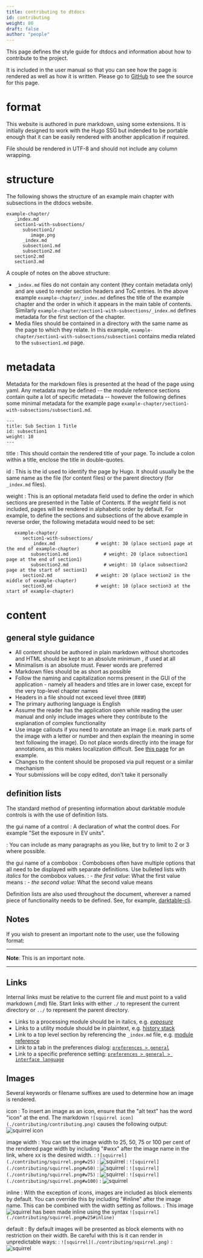 ```yaml
---
title: contributing to dtdocs
id: contributing
weight: 80
draft: false
author: "people"
---
```


This page defines the style guide for dtdocs and information about how to contribute to the project.

It is included in the user manual so that you can see how the page is rendered as well as how it is written. Please go to [GitHub](https://github.com/elstoc/dtdocs/blob/master/content/special-topics/memory.md) to see the source for this page.

# format

This website is authored in pure markdown, using some extensions. It is initially designed to work with the Hugo SSG but indended to be portable enough that it can be easily rendered with another application if required.

File should be rendered in UTF-8 and should not include any column wrapping.

# structure

The following shows the structure of an example main chapter with subsections in the dtdocs website.

```
example-chapter/
   _index.md
   section1-with-subsections/
      subsection1/
         image.png
      _index.md
      subsection1.md
      subsection2.md
   section2.md
   section3.md
```

A couple of notes on the above structure: 

- `_index.md` files do not contain any content (they contain metadata only) and are used to render section headers and ToC entries. In the above example `example-chapter/_index.md` defines the title of the example chapter and the order in which it appears in the main table of contents. Similarly `example-chapter/section1-with-subsections/_index.md` defines metadata for the first section of the chapter.
- Media files should be contained in a directory with the same name as the page to which they relate. In this example, `example-chapter/section1-with-subsections/subsection1` contains media related to the `subsection1.md` page.

# metadata

Metadata for the markdown files is presented at the head of the page using yaml. Any metadata may be defined -- the module reference sections contain quite a lot of specific metadata -- however the following defines some minimal metadata for the example page `example-chapter/section1-with-subsections/subsection1.md`.

```
---
title: Sub Section 1 Title
id: subsection1
weight: 10
---
```

title
: This should contain the rendered title of your page. To include a colon within a title, enclose the title in double-quotes.

id
: This is the id used to identify the page by Hugo. It should usually be the same name as the file (for content files) or the parent directory (for `_index.md` files).

weight
: This is an optional metadata field used to define the order in which sections are presented in the Table of Contents. If the _weight_ field is not included, pages will be rendered in alphabetic order by default. For example, to define the sections and subsections of the above example in reverse order, the following metadata would need to be set:

```
   example-chapter/
      section1-with-subsections/
         _index.md               # weight: 30 (place section1 page at the end of example-chapter)
         subsection1.md             # weight: 20 (place subsection1 page at the end of section1)
         subsection2.md             # weight: 10 (place subsection2 page at the start of section1)
      section2.md                # weight: 20 (place section2 in the middle of example-chapter)
      section3.md                # weight: 10 (place section3 at the start of example-chapter)
```

# content

## general style guidance

- All content should be authored in plain markdown without shortcodes and HTML should be kept to an absolute minimum , if used at all
- Minimalism is an absolute must. Fewer words are preferred
- Markdown files should be as short as possible
- Follow the naming and capitalization norms present in the GUI of the application - namely all headers and titles are in lower case, except for the very top-level chapter names
- Headers in a file should not exceed level three (###)
- The primary authoring language is English
- Assume the reader has the application open while reading the user manual and only include images where they contribute to the explanation of complex functionality
- Use image callouts if you need to annotate an image (i.e. mark parts of the image with a letter or number and then explain the meaning in some text following the image). Do not place words directly into the image for annotations, as this makes localization difficult. See [this page](../darkroom/processing-modules-and-pixelpipe/the-anatomy-of-a-module.md) for an example.
- Changes to the content should be proposed via pull request or a similar mechanism
- Your submissions will be copy edited, don't take it personally

## definition lists

The standard method of presenting information about darktable module controls is with the use of definition lists. 

the gui name of a control
: A declaration of what the control does. For example "Set the exposure in EV units".

: You can include as many paragraphs as you like, but try to limit to 2 or 3 where possible.

the gui name of a combobox
: Comboboxes often have multiple options that all need to be displayed with separate definitions. Use bulleted lists with _italics_ for the combobox values.
: - _the first value_: What the first value means
: - _the second value_: What the second value means

Definition lists are also used throughout the document, wherever a named piece of functionality needs to be defined. See, for example, [darktable-cli](./program-invocation/darktable-cli.md).

## Notes

If you wish to present an important note to the user, use the following format:

---

**Note**: This is an important note.

---

## Links

Internal links must be relative to the current file and must point to a valid markdown (.md) file. Start links with either `./` to represent the current directory or `../` to represent the parent directory.

- Links to a processing module should be in italics, e.g. [_exposure_](../module-reference/processing-modules/exposure.md)
- Links to a utility module should be in plaintext, e.g. [history stack](../module-reference/utility-modules/darkroom/history-stack.md)
- Link to a top level section by referencing the `_index.md` file, e.g. [module reference](../module-reference/_index.md)
- Link to a tab in the preferences dialog: [`preferences > general`](../preferences-settings/general.md)
- Link to a specific preference setting: [`preferences > general > interface language`](../preferences-settings/general.md)

## Images

Several keywords or filename suffixes are used to determine how an image is rendered.

icon
: To insert an image as an icon, ensure that the "alt text" has the word "icon" at the end. The markdown `![squirrel icon](./contributing/contributing.png)` causes the following output: ![squirrel icon](./contributing/squirrel.png)

image width
: You can set the image width to 25, 50, 75 or 100 per cent of the rendered page width by including "#wxx" after the image name in the link, where xx is the desired width.
: `![squirrel](./contributing/squirrel.png#w25)`
: ![squirrel](./contributing/squirrel.png#w25)
: `![squirrel](./contributing/squirrel.png#w50)`
: ![squirrel](./contributing/squirrel.png#w50)
: `![squirrel](./contributing/squirrel.png#w75)`
: ![squirrel](./contributing/squirrel.png#w75)
: `![squirrel](./contributing/squirrel.png#w100)`
: ![squirrel](./contributing/squirrel.png#w100)

inline
: With the exception of icons, images are included as block elements by default. You can override this by including "#inline" after the image name. This can be combined with the width setting as follows.
: This image ![squirrel](./contributing/squirrel.png#w25#inline) has been made inline using the syntax `![squirrel](./contributing/squirrel.png#w25#inline)`

default
: By default images will be presented as block elements with no restriction on their width. Be careful with this is it can render in unpredictable ways:
: `![squirrel](./contributing/squirrel.png)`
: ![squirrel](./contributing/squirrel.png)

